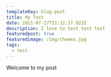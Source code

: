 ```yaml
---
templateKey: blog-post
title: My Test
date: 2021-07-27T21:12:17.923Z
description: I love to test test test
featuredpost: true
featuredimage: /img/chemex.jpg
tags:
  - test
---
```

Welcome to my post
